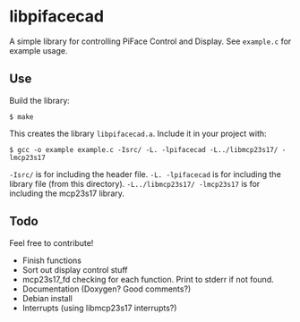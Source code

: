 libpifacecad
============
A simple library for controlling PiFace Control and Display. See `example.c`
for example usage.

Use
---
Build the library:

    $ make

This creates the library `libpifacecad.a`. Include it in your project with:

    $ gcc -o example example.c -Isrc/ -L. -lpifacecad -L../libmcp23s17/ -lmcp23s17

`-Isrc/` is for including the header file. `-L. -lpifacecad` is for
including the library file (from this directory).
`-L../libmcp23s17/ -lmcp23s17` is for including the mcp23s17 library.

Todo
----
Feel free to contribute!

- Finish functions
- Sort out display control stuff
- mcp23s17_fd checking for each function. Print to stderr if not found.
- Documentation (Doxygen? Good comments?)
- Debian install
- Interrupts (using libmcp23s17 interrupts?)

